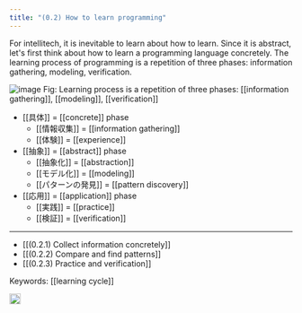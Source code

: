 ```yaml
---
title: "(0.2) How to learn programming"
---
```


For intellitech, it is inevitable to learn about how to learn. Since it is abstract, let's first think about how to learn a programming language concretely. The learning process of programming is a repetition of three phases: information gathering, modeling, verification.

![image](https://gyazo.com/d8fa43c8a552b976951921757cb5b25a/thumb/1000)
Fig: Learning process is a repetition of three phases: [[information gathering]], [[modeling]], [[verification]]

- [[具体]] = [[concrete]] phase
    - [[情報収集]] = [[information gathering]]
    - [[体験]] = [[experience]]
- [[抽象]] = [[abstract]] phase
    - [[抽象化]] = [[abstraction]]
    - [[モデル化]] = [[modeling]]
    - [[パターンの発見]] = [[pattern discovery]]
- [[応用]] = [[application]] phase
    - [[実践]] = [[practice]]
    - [[検証]] = [[verification]]

---

- [[(0.2.1) Collect information concretely]]
- [[(0.2.2) Compare and find patterns]]
- [[(0.2.3) Practice and verification]]

Keywords: [[learning cycle]]

<img src='https://scrapbox.io/api/pages/nishio-en/en/icon' alt='en.icon' height="19.5"/>